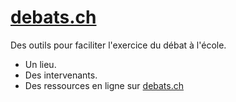 # [debats.ch](https://debats.ch/)

Des outils pour faciliter l'exercice du débat à l'école.

- Un lieu.
- Des intervenants.
- Des ressources en ligne sur [debats.ch](https://debats.ch/)
